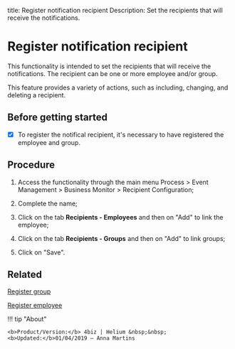 title: Register notification recipient
Description: Set the recipients that will receive the notifications.
# Register notification recipient

This functionality is intended to set the recipients that will receive the
notifications. The recipient can be one or more employee and/or group.

This feature provides a variety of actions, such as including, changing, and
deleting a recipient.

Before getting started
--------------------------

- [x] To register the notifical recipient, it's necessary to have registered the
employee and group.

Procedure
-------------

1.  Access the functionality through the main menu Process \> Event Management
    \> Business Monitor \> Recipient Configuration;

2.  Complete the name;

3.  Click on the tab **Recipients - Employees** and then on "Add" to link the
    employee;

4.  Click on the tab **Recipients - Groups** and then on "Add" to link groups;

5.  Click on "Save".

Related
-------

[Register group](/en-us/4biz-helium/initial-settings/access-settings/user/register-groups.html)

[Register employee](/en-us/4biz-helium/initial-settings/access-settings/user/register-employee.html)


!!! tip "About"

    <b>Product/Version:</b> 4biz | Helium &nbsp;&nbsp;
    <b>Updated:</b>01/04/2019 – Anna Martins
